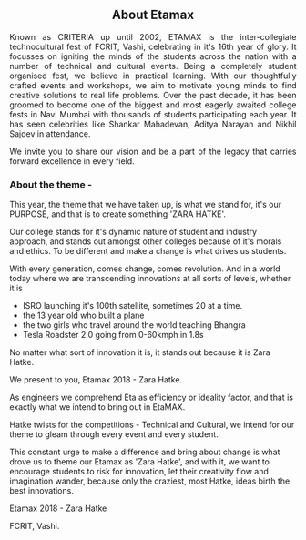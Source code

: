 ## <center>About Etamax</center>
<p style="text-align:justify">Known as CRITERIA up until 2002, ETAMAX is the inter-collegiate technocultural fest of FCRIT, Vashi, celebrating in it's 16th year of glory.
It focusses on igniting the minds of the students across the nation with a number of technical and cultural events. Being a completely student organised fest, we believe in practical learning. With our thoughtfully crafted events and workshops, we aim to motivate young minds to find creative solutions to real life problems.
Over the past decade, it has been groomed to become one of the biggest and most eagerly awaited college fests in Navi Mumbai with thousands of students participating each year.
It has seen celebrities like Shankar Mahadevan, Aditya Narayan and Nikhil Sajdev in attendance.</p>

<p style="text-align:justify">We invite you to share our vision and be a part of the legacy that carries forward excellence in every field.</p>

### About the theme -
This year, the theme that we have taken up, is what we stand for, it's our PURPOSE, and that is to create something 'ZARA HATKE'.

Our college stands for it's dynamic nature of student and industry approach, and stands out amongst other colleges because of it's morals and ethics. To be different and make a change is what drives us students.

With every generation, comes change, comes revolution.
And in a world today where we are transcending innovations at all sorts of levels, whether it is
- ISRO launching it's 100th satellite, sometimes 20 at a time.
- the 13 year old who built a plane
- the two girls who travel around the world teaching Bhangra
- Tesla Roadster 2.0 going from 0-60kmph in 1.8s

No matter what sort of innovation it is, it stands out because it is Zara Hatke.

We present to you, Etamax 2018 - Zara Hatke.


As engineers we comprehend Eta as efficiency or ideality factor, and that is exactly what we intend to bring out in EtaMAX.


Hatke twists for the competitions - Technical and Cultural, we intend for our theme to gleam through every event and every student.

This constant urge to make a difference and bring about change is what drove us to theme our Etamax as 'Zara Hatke', and with it, we want to encourage students to risk for innovation, let their creativity flow and imagination wander, because only the craziest, most Hatke, ideas birth the best innovations.

Etamax 2018 - Zara Hatke

FCRIT, Vashi.